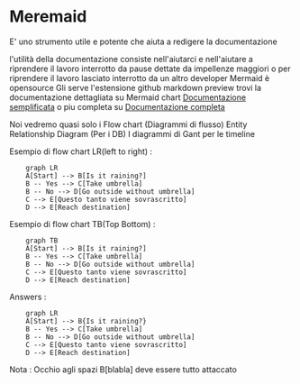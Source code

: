 # Meremaid

E' uno strumento utile e potente che aiuta a redigere la documentazione

l'utilità della documentazione consiste nell'aiutarci e nell'aiutare a riprendere il lavoro interrotto da pause dettate 
da impellenze maggiori o per riprendere il lavoro lasciato interrotto da un altro developer
Mermaid è opensource
Gli serve l'estensione github markdown preview
trovi la documentazione dettagliata su Mermaid chart [Documentazione semplificata](https://www.mermaidchart.com/)
o piu completa su [Documentazione completa](https://mermaid.js.org/syntax/flowchart.html)

Noi vedremo quasi solo i Flow chart (Diagrammi di flusso)
Entity Relationship Diagram (Per i DB)
I diagrammi di Gant per le timeline

Esempio di flow chart LR(left to right) :
```mermaid
    graph LR
    A[Start] --> B[Is it raining?]
    B -- Yes --> C[Take umbrella]
    B -- No --> D[Go outside without umbrella]
    C --> E[Questo tanto viene sovrascritto]
    D --> E[Reach destination]
```

Esempio di flow chart TB(Top Bottom) :
```mermaid
    graph TB
    A[Start] --> B[Is it raining?]
    B -- Yes --> C[Take umbrella]
    B -- No --> D[Go outside without umbrella]
    C --> E[Questo tanto viene sovrascritto]
    D --> E[Reach destination]
```

Answers :

```mermaid
    graph LR
    A[Start] --> B{Is it raining?}
    B -- Yes --> C[Take umbrella]
    B -- No --> D[Go outside without umbrella]
    C --> E[Questo tanto viene sovrascritto]
    D --> E[Reach destination]
```
Nota : Occhio agli spazi B[blabla] deve essere tutto attaccato